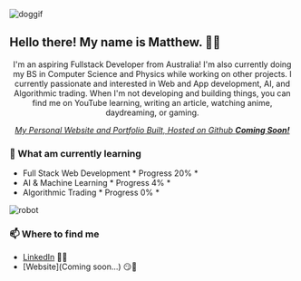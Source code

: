 ![doggif](https://github.com/mvttn/mvttn/assets/85101143/ecd17d73-2f60-4c3b-828a-c9af16166476)

<h2>Hello there! My name is Matthew. 👋🤓</h2>
<p align="center">I'm an aspiring Fullstack Developer from Australia!
I'm also currently doing my BS in Computer Science and Physics while working on other projects.
I currently passionate and interested in Web and App development, AI, and Algorithmic trading.
When I'm not developing and building things, you can find me on YouTube learning, writing an article, watching anime, daydreaming, or gaming.</p>

<em><p align="center"><a href="#">My Personal Website and Portfolio Built, Hosted on Github <strong>Coming Soon!</strong></a></p></em>
<p>

### 📖 What am currently learning
- Full Stack Web Development  * Progress 20% *
- AI & Machine Learning  * Progress 4% *
- Algorithmic Trading * Progress 0% *

![robot](https://github.com/mvttn/mvttn/assets/85101143/d9695b58-eb86-4ada-8049-1840241bb25b)

### 📫 Where to find me
- [LinkedIn](www.linkedin.com/in/mvttn) 👨💼
- [Website](Coming soon...) 😏🔗

<!--
**mvttn/mvttn** is a ✨ _special_ ✨ repository because its `README.md` (this file) appears on your GitHub profile.

Here are some ideas to get you started:

- 🔭 I’m currently working on ...
- 🌱 I’m currently learning ...
- 👯 I’m looking to collaborate on ...
- 🤔 I’m looking for help with ...
- 💬 Ask me about ...
- 📫 How to reach me: ...
- 😄 Pronouns: ...
- ⚡ Fun fact: ...
-->
